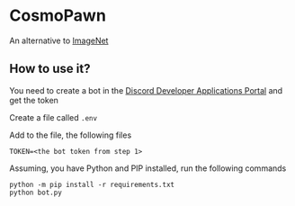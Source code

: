 # CosmoPawn

An alternative to [ImageNet](https://image-net.org)

## How to use it?
You need to create a bot in the [Discord Developer Applications Portal](https://discord.com/developers/applications) and get the token

Create a file called `.env`

Add to the file, the following files
```
TOKEN=<the bot token from step 1>
```

Assuming, you have Python and PIP installed, run the following commands
```
python -m pip install -r requirements.txt
python bot.py
```



